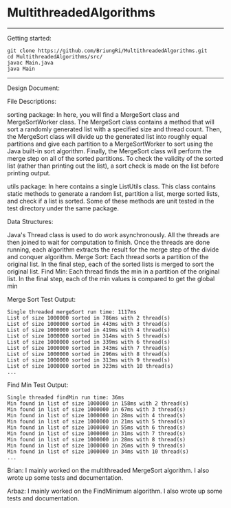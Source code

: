 # MultithreadedAlgorithms

----

Getting started:
```
git clone https://github.com/BriungRi/MultithreadedAlgorithms.git
cd MultithreadedAlgorithms/src/
javac Main.java
java Main
```

----

Design Document:

File Descriptions:

sorting package:
In here, you will find a MergeSort class and MergeSortWorker class. The MergeSort class contains a method that will
sort a randomly generated list with a specified size and thread count. Then, the MergeSort class will divide up the
generated list into roughly equal partitions and give each partition to a MergeSortWorker to sort using the Java built-in
sort algorithm. Finally, the MergeSort class will perform the merge step on all of the sorted partitions. To check the
validity of the sorted list (rather than printing out the list), a sort check is made on the list before printing output.

utils package:
In here contains a single ListUtils class. This class contains static methods to generate a random list, partition a list,
merge sorted lists, and check if a list is sorted. Some of these methods are unit tested in the test directory under the
same package.

Data Structures:

Java's Thread class is used to do work asynchronously. 
All the threads are then joined to wait for computation to finish. 
Once the threads are done running, each algorithm extracts the result
for the merge step of the divide and conquer algorithm.
Merge Sort: Each thread sorts a partition of the original list. In the final step,
each of the sorted lists is merged to sort the original list.
Find Min: Each thread finds the min in a partition of the original list. In the
final step, each of the min values is compared to get the global min

Merge Sort Test Output:
```
Single threaded mergeSort run time: 1117ms
List of size 1000000 sorted in 786ms with 2 thread(s)
List of size 1000000 sorted in 443ms with 3 thread(s)
List of size 1000000 sorted in 419ms with 4 thread(s)
List of size 1000000 sorted in 314ms with 5 thread(s)
List of size 1000000 sorted in 339ms with 6 thread(s)
List of size 1000000 sorted in 343ms with 7 thread(s)
List of size 1000000 sorted in 296ms with 8 thread(s)
List of size 1000000 sorted in 313ms with 9 thread(s)
List of size 1000000 sorted in 323ms with 10 thread(s)
...
```

Find Min Test Output:
```
Single threaded findMin run time: 36ms
Min found in list of size 1000000 in 158ms with 2 thread(s)
Min found in list of size 1000000 in 67ms with 3 thread(s)
Min found in list of size 1000000 in 28ms with 4 thread(s)
Min found in list of size 1000000 in 21ms with 5 thread(s)
Min found in list of size 1000000 in 55ms with 6 thread(s)
Min found in list of size 1000000 in 31ms with 7 thread(s)
Min found in list of size 1000000 in 28ms with 8 thread(s)
Min found in list of size 1000000 in 26ms with 9 thread(s)
Min found in list of size 1000000 in 34ms with 10 thread(s)
...
```

Brian: I mainly worked on the multithreaded MergeSort algorithm. 
I also wrote up some tests and documentation.

Arbaz: I mainly worked on the FindMinimum algorithm. 
I also wrote up some tests and documentation.
